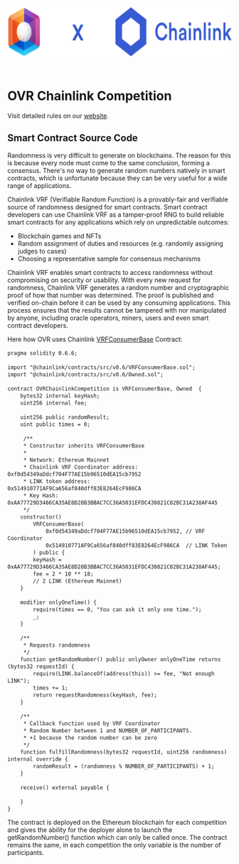 <img src="logo.svg" style="height: 110px; margin-bottom: 30px;" /> 

# OVR Chainlink Competition

Visit detailed rules on our [website](https://www.ovr.ai/blog/ovr-competition-powered-by-chainlink/).


## Smart Contract Source Code

Randomness is very difficult to generate on blockchains. The reason for this is because every node must come to the same conclusion, forming a consensus. There's no way to generate random numbers natively in smart contracts, which is unfortunate because they can be very useful for a wide range of applications.


Chainlink VRF (Verifiable Random Function) is a provably-fair and verifiable source of randomness designed for smart contracts. Smart contract developers can use Chainlink VRF as a tamper-proof RNG to build reliable smart contracts for any applications which rely on unpredictable outcomes:

- Blockchain games and NFTs
- Random assignment of duties and resources (e.g. randomly assigning judges to cases)
- Choosing a representative sample for consensus mechanisms

Chainlink VRF enables smart contracts to access randomness without compromising on security or usability. With every new request for randomness, Chainlink VRF generates a random number and cryptographic proof of how that number was determined. The proof is published and verified on-chain before it can be used by any consuming applications. This process ensures that the results cannot be tampered with nor manipulated by anyone, including oracle operators, miners, users and even smart contract developers.

Here how OVR uses Chainlink [VRFConsumerBase](https://github.com/smartcontractkit/chainlink/blob/develop/contracts/src/v0.6/VRFConsumerBase.sol) Contract:

```solidity
pragma solidity 0.6.6;

import "@chainlink/contracts/src/v0.6/VRFConsumerBase.sol";
import "@chainlink/contracts/src/v0.6/Owned.sol";

contract OVRChainlinkCompetition is VRFConsumerBase, Owned  {
    bytes32 internal keyHash;
    uint256 internal fee;

    uint256 public randomResult;
    uint public times = 0;

     /**
     * Constructor inherits VRFConsumerBase
     * 
     * Network: Ethereum Mainnet
     * Chainlink VRF Coordinator address: 0xf0d54349aDdcf704F77AE15b96510dEA15cb7952
     * LINK token address:                0x514910771AF9Ca656af840dff83E8264EcF986CA
     * Key Hash: 0xAA77729D3466CA35AE8D28B3BBAC7CC36A5031EFDC430821C02BC31A238AF445
     */
    constructor() 
        VRFConsumerBase(
            0xf0d54349aDdcf704F77AE15b96510dEA15cb7952, // VRF Coordinator
            0x514910771AF9Ca656af840dff83E8264EcF986CA  // LINK Token
        ) public {
        keyHash = 0xAA77729D3466CA35AE8D28B3BBAC7CC36A5031EFDC430821C02BC31A238AF445;
        fee = 2 * 10 ** 18; 
        // 2 LINK (Ethereum Mainnet)
    }

    modifier onlyOneTime() {
        require(times == 0, "You can ask it only one time.");
        _;
    }

    /** 
     * Requests randomness 
     */
    function getRandomNumber() public onlyOwner onlyOneTime returns (bytes32 requestId) {
        require(LINK.balanceOf(address(this)) >= fee, "Not enough LINK");
        times += 1;
        return requestRandomness(keyHash, fee);
    }

    /**
     * Callback function used by VRF Coordinator
     * Random Number between 1 and NUMBER_OF_PARTICIPANTS.
     * +1 because the random number can be zero
     */
    function fulfillRandomness(bytes32 requestId, uint256 randomness) internal override {
        randomResult = (randomness % NUMBER_OF_PARTICIPANTS) + 1;
    } 

    receive() external payable {

    }
}
```

The contract is deployed on the Ethereum blockchain for each competition and gives the ability for the deployer alone to launch the getRandomNumber() function which can only be called once.
The contract remains the same, in each competition the only variable is the number of participants.


